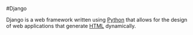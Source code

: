 
#Django































































































































































































































































































































































































































































































































































































































































































































































































































































































































































































































Django is a web framework written using [Python](/wiki/Python) that allows for the design of web applications that generate [HTML](/wiki/HTML) dynamically.































































































































































































































































































































































































































































































































